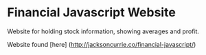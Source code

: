 # Financial Javascript Website
Website for holding stock information, showing averages and profit.

Website found [here] (http://jacksoncurrie.co/financial-javascript/)
